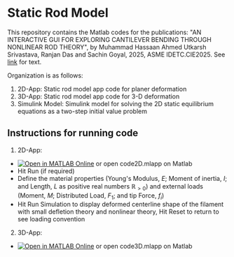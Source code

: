 # Static Rod Model

This repository contains the Matlab codes for the publications:
"AN INTERACTIVE GUI FOR EXPLORING CANTILEVER BENDING THROUGH NONLINEAR ROD THEORY", by Muhammad Hassaan Ahmed Utkarsh Srivastava, Ranjan Das and Sachin Goyal, 2025, ASME IDETC.CIE2025. See [link](https://www.overleaf.com/project/67ce9f1a3f2d0bb77e847257) for text.

Organization is as follows:
1. 2D-App: Static rod model app code for planer deformation
2. 3D-App: Static rod model app code for 3-D deformation
3. Simulink Model: Simulink model for solving the 2D static equilibrium equations as a two-step initial value problem

## Instructions for running code 
1. 2D-App:
 * [![Open in MATLAB Online](https://www.mathworks.com/images/responsive/global/open-in-matlab-online.svg)](https://matlab.mathworks.com/open/github/v1?repo=mahmed271995/Static-Rod-Model-Codes-and-SImulink-Model&file=/2D-App/code2D.mlapp) or open code2D.mlapp on Matlab
 * Hit Run (if required)
 * Define the material properties (Young's Modulus, $E$; Moment of inertia, $I$; and Length, $L$ as positive real numbers $\mathbb{R}_{>0}$) and external loads (Moment, $M$; Distributed Load, $F_1$; and tip Force, $f_i$)
 * Hit Run Simulation to display deformed centerline shape of the filament with small defletion theory and nonlinear theory, Hit Reset to return to see loading convention

2. 3D-App:
 * [![Open in MATLAB Online](https://www.mathworks.com/images/responsive/global/open-in-matlab-online.svg)](https://matlab.mathworks.com/open/github/v1?repo=mahmed271995/Static-Rod-Model-Codes-and-SImulink-Model&file=/3D-App/code3D.mlapp) or open code3D.mlapp on Matlab
